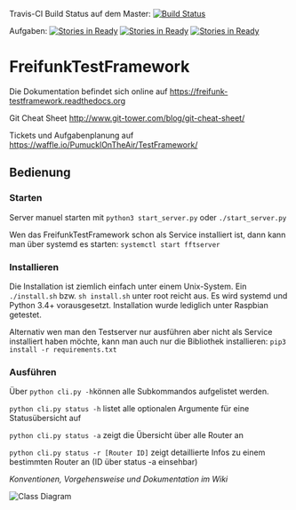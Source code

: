 Travis-CI Build Status auf dem Master: [![Build Status](https://travis-ci.org/PumucklOnTheAir/TestFramework.svg?branch=master)](https://travis-ci.org/PumucklOnTheAir/TestFramework.svg?branch=master)

Aufgaben:
[![Stories in Ready](https://badge.waffle.io/PumucklOnTheAir/TestFramework.svg?label=ready&title=Ready)](http://waffle.io/PumucklOnTheAir/TestFramework)
[![Stories in Ready](https://badge.waffle.io/PumucklOnTheAir/TestFramework.svg?label=In%20Progress&title=In%20Progress)](http://waffle.io/PumucklOnTheAir/TestFramework)
[![Stories in Ready](https://badge.waffle.io/PumucklOnTheAir/TestFramework.svg?label=review&title=Review)](http://waffle.io/PumucklOnTheAir/TestFramework)
# FreifunkTestFramework

Die Dokumentation befindet sich online auf https://freifunk-testframework.readthedocs.org

Git Cheat Sheet http://www.git-tower.com/blog/git-cheat-sheet/

Tickets und Aufgabenplanung auf
https://waffle.io/PumucklOnTheAir/TestFramework/

## Bedienung

### Starten
Server manuel starten mit `python3 start_server.py` oder `./start_server.py`

Wen das FreifunkTestFramework schon als Service installiert ist, dann kann man über systemd es starten:
`systemctl start fftserver`


### Installieren
Die Installation ist ziemlich einfach unter einem Unix-System.
Ein `./install.sh` bzw. `sh install.sh` unter root reicht aus.
Es wird systemd und Python 3.4+ vorausgesetzt. Installation wurde lediglich unter Raspbian getestet.

Alternativ wen man den Testserver nur ausführen aber nicht als Service installiert haben möchte, kann man auch nur die Bibliothek installieren: `pip3 install -r requirements.txt`


### Ausführen
Über `python cli.py -h`können alle Subkommandos aufgelistet werden. 

`python cli.py status -h` listet alle optionalen Argumente für eine Statusübersicht auf

`python cli.py status -a` zeigt die Übersicht über alle Router an

`python cli.py status -r [Router ID]` zeigt detaillierte Infos zu einem bestimmten Router an (ID über status -a einsehbar)
     
     

_Konventionen, Vorgehensweise und Dokumentation im Wiki_

![Class Diagram](http://plantuml.com/plantuml/svg/3SSx3i8m303Ggy05ufsD4xG3UsLSAx68dSeVSNrusxkBqQoJo-TjP5xn073yjYuvwbt1JikIBHijXRsqw3CtUmr-YiFc7Kq2Sxa43GvGZ6G7cXXnbCxZ5EoEsgv_VW00?lol12)


